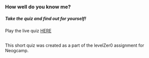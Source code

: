 ### How well do you know me?
##### Take the quiz and find out for yourself!

Play the live quiz [HERE](https://replit.com/@Abhi78902/clipersonalquiz#index.js)

<br>
This short quiz was created as a part of the levelZer0 assignment for Neogcamp. 
